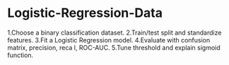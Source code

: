 # Logistic-Regression-Data
1.Choose a binary classification dataset.  2.Train/test split and standardize features.  3.Fit a Logistic Regression model.  4.Evaluate with confusion matrix, precision, reca l, ROC-AUC.  5.Tune threshold and explain sigmoid function.
